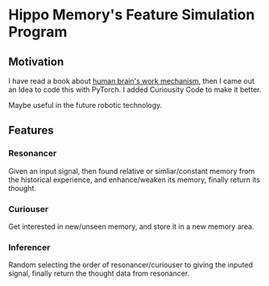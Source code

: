 # Hippo Memory's Feature Simulation Program

## Motivation

I have read a book about [human brain's work mechanism](https://books.google.co.jp/books/about/%E4%BA%BA%E7%B1%BB%E5%A4%A7%E8%84%91%E7%9A%84%E5%B7%A5%E4%BD%9C%E6%A8%A1%E5%9E%8B.html?id=uPbfAAAACAAJ&redir_esc=y), then I came out an Idea to code this with PyTorch. I added Curiousity Code to make it better.

Maybe useful in the future robotic technology.

## Features

### Resonancer

Given an input signal, then found relative or simliar/constant memory from the historical experience, and enhance/weaken its memory, finally return its thought.

### Curiouser

Get interested in new/unseen memory, and store it in a new memory area.

### Inferencer

Random selecting the order of resonancer/curiouser to giving the inputed signal, finally return the thought data from resonancer.

